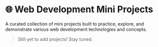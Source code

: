 # 🌐 Web Development Mini Projects

A curated collection of mini projects built to practice, explore, and demonstrate various web development technologies and concepts.  
> Still yet to add projects! Stay tuned.